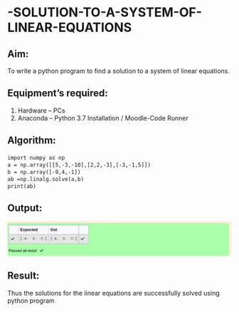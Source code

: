 # -SOLUTION-TO-A-SYSTEM-OF-LINEAR-EQUATIONS
## Aim:
To write a python program to find a solution to a system of linear equations.
## Equipment’s required:
1. 	Hardware – PCs
2. 	Anaconda – Python 3.7 Installation / Moodle-Code Runner
## Algorithm:

```
import numpy as np
a = np.array([[5,-3,-10],[2,2,-3],[-3,-1,5]])
b = np.array([-9,4,-1])
ab =np.linalg.solve(a,b)
print(ab)
```

## Output:
![output](./type2.png)
## Result: 
Thus the solutions for the linear equations are successfully solved using python program

